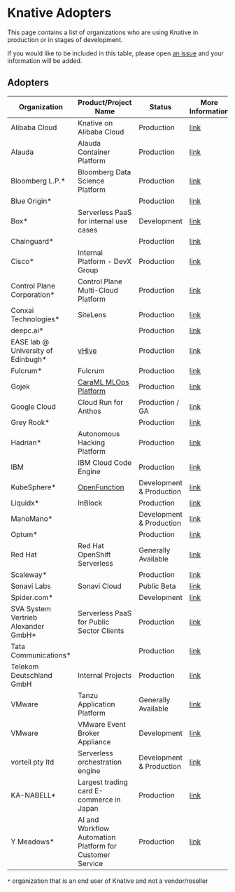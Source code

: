 # Knative Adopters

This page contains a list of organizations who are using Knative in production or in stages of development.

If you would like to be included in this table, please open [an issue](https://github.com/knative/community/issues/new?assignees=&labels=kind%2Fdocumentation%2Csize%2FS&projects=&template=ADOPTERS.yaml&title=%5BADOPTERS%5D%3A+%24%7BCOMPANY+NAME+HERE%7D) and your information will be added.

## Adopters

| Organization                         | Product/Project Name                                                 | Status                   | More Information                                                         |
|--------------------------------------|----------------------------------------------------------------------|--------------------------|--------------------------------------------------------------------------|
| Alibaba Cloud                        | Knative on Alibaba Cloud                                             | Production               | [link](https://cs.console.aliyun.com/)                                   |
| Alauda                               | Alauda Container Platform                                            | Production               | [link](https://www.alauda.io/)                                           |
| Bloomberg L.P.*                      | Bloomberg Data Science Platform                                      | Production               | [link](https://www.bloomberg.net/)                                       |
| Blue Origin*                         |                                                                      | Production               | [link](https://www.blueorigin.com/)                                      |
| Box*                                 | Serverless PaaS for internal use cases                               | Development              | [link](https://box.com/)                                                 |
| Chainguard*                          |                                                                      | Production               | [link](https://chainguard.dev)                                           |
| Cisco*                               | Internal Platform - DevX Group                                       | Production               | [link](https://www.cisco.com/)                                           |
| Control Plane Corporation*           | Control Plane Multi-Cloud Platform                                   | Production               | [link](https://www.controlplane.com/)                                    |
| Conxai Technologies*                 | SiteLens                                                             | Production               | [link](https://www.conxai.com/)                                          |
| deepc.ai*                            |                                                                      | Production               | [link](https://www.deepc.ai/)                                            |
| EASE lab @ University of Edinbugh*   | [vHive](https://github.com/ease-lab/vhive )                          | Production               | [link](https://easelab.inf.ed.ac.uk)                                     |
| Fulcrum*                             | Fulcrum                                                              | Production               | [link](https://www.fulcrumapp.com/)                                      |
| Gojek                                | [CaraML MLOps Platform](https://github.com/caraml-dev)               | Production               | [link](https://www.gojek.com)                                            |
| Google Cloud                         | Cloud Run for Anthos                                                 | Production / GA          | [link](https://cloud.google.com/anthos/run)                              |
| Grey Rook*                           |                                                                      | Production               | [link](https://www.greyrook.com)                                         |
| Hadrian*                             | Autonomous Hacking Platform                                          | Production               | [link](https://hadrian.io/platform)                                      |
| IBM                                  | IBM Cloud Code Engine                                                | Production               | [link](https://cloud.ibm.com/codeengine)                                 |
| KubeSphere*                          | [OpenFunction](https://github.com/OpenFunction/OpenFunction#serving) | Development & Production | [link](https://kubesphere.io/)                                           |
| Liquidx*                             | InBlock                                                              | Production               | [link](https://www.liquidx.com/)                                         |
| ManoMano*                            |                                                                      | Development & Production | [link](https://www.manomano.es/)                                         |
| Optum*                               |                                                                      | Production               | [link](https://optum.com/)                                               |
| Red Hat                              | Red Hat OpenShift Serverless                                         | Generally Available      | [link](https://www.openshift.com/learn/topics/serverless)                |
| Scaleway*                            |                                                                      | Production               | [link](https://www.scaleway.com/en)                                      |
| Sonavi Labs                          | Sonavi Cloud                                                         | Public Beta              | [link](https://www.sonavilabs.com)                                       |
| Spider.com*                          |                                                                      | Development              | [link](https://www.spider.com)                                           |
| SVA System Vertrieb Alexander GmbH*  | Serverless PaaS for Public Sector Clients                            | Production               | [link](https://www.cncf.io/case-studies/system-vertrieb-alexander-gmbh/) |
| Tata Communications*                 |                                                                      | Production               | [link](https://www.tatacommunications.com/solutions/cloud/platforms)     |
| Telekom Deutschland GmbH             | Internal Projects                                                    | Production               | [link](https://www.telekom.de/start)                                     |
| VMware                               | Tanzu Application Platform                                           | Generally Available      | [link](https://docs.vmware.com/en/VMware-Tanzu-Application-Platform/index.html) |
| VMware                               | VMware Event Broker Appliance                                        | Development              | [link](https://vmweventbroker.io/)                                       |
| vorteil pty ltd                      | Serverless orchestration engine                                      | Development & Production | [link](https://www.direktiv.io/)                                         |
| KA-NABELL*                           | Largest trading card E-commerce in Japan                             | Production               | [link](https://www.ka-nabell.com)                                        |
| Y Meadows*                           | AI and Workflow Automation Platform for Customer Service             | Production               | [link](https://www.ymeadows.com)                                         |

`*` organization that is an end user of Knative and not a vendor/reseller
